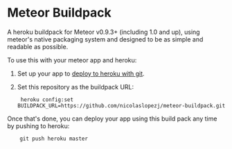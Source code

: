 # Meteor Buildpack

A heroku buildpack for Meteor v0.9.3+ (including 1.0 and up), using meteor's
native packaging system and designed to be as simple and
readable as possible.

To use this with your meteor app and heroku:

1. Set up your app to [deploy to heroku with git](https://devcenter.heroku.com/articles/git).
2. Set this repository as the buildpack URL:

        heroku config:set BUILDPACK_URL=https://github.com/nicolaslopezj/meteor-buildpack.git

Once that's done, you can deploy your app using this build pack any time by pushing to heroku:

        git push heroku master
